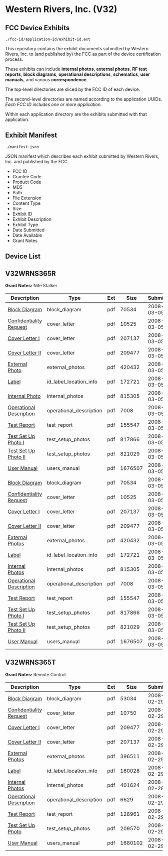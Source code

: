 # Western Rivers, Inc. (V32)
## FCC Device Exhibits

```
./fcc-id/application-id/exhibit-id.ext
```

This repository contains the exhibit documents submitted by Western Rivers, Inc. to (and published by) the FCC as part of the device certification process.

These exhibits can include **internal photos**, **external photos**, **RF test reports**, **block diagrams**, **operational descriptions**, **schematics**, **user manuals**, and various **correspondence**.

The top-level directories are sliced by the FCC ID of each device.

The second-level directories are named according to the application UUIDs. *Each FCC ID includes one or more application.*

Within each application directory are the exhibits submitted with that application. 

## Exhibit Manifest

```
./manifest.json
```

JSON manifest which describes each exhibit submitted by Western Rivers, Inc. and published by the FCC.

- FCC ID
- Grantee Code
- Product Code
- MD5
- Path
- File Extension
- Content Type
- Size
- Exhibit ID
- Exhibit Description
- Exhibit Type
- Date Submitted
- Date Available
- Grant Notes

## Device List
## V32WRNS365R
**Grant Notes:** Nite Stalker

| Description | Type | Ext | Size | Submitted | Available |
| ----------- | ---- | --- | ---- | --------- | --------- |
| [Block Diagram](V32WRNS365R/f36bc29c7b28c7441529db330944b071/909710.pdf) | block_diagram | pdf | 70534 | 2008-03-05 | 2008-03-05 |
| [Confidentiality Request](V32WRNS365R/f36bc29c7b28c7441529db330944b071/909716.pdf) | cover_letter | pdf | 10525 | 2008-03-05 | 2008-03-05 |
| [Cover Letter I](V32WRNS365R/f36bc29c7b28c7441529db330944b071/909719.pdf) | cover_letter | pdf | 207137 | 2008-03-05 | 2008-03-05 |
| [Cover Letter II](V32WRNS365R/f36bc29c7b28c7441529db330944b071/909720.pdf) | cover_letter | pdf | 209477 | 2008-03-05 | 2008-03-05 |
| [External Photo](V32WRNS365R/f36bc29c7b28c7441529db330944b071/909715.pdf) | external_photos | pdf | 420432 | 2008-03-05 | 2008-03-05 |
| [Label](V32WRNS365R/f36bc29c7b28c7441529db330944b071/909718.pdf) | id_label_location_info | pdf | 172721 | 2008-03-05 | 2008-03-05 |
| [Internal Photo](V32WRNS365R/f36bc29c7b28c7441529db330944b071/909731.pdf) | internal_photos | pdf | 815305 | 2008-03-05 | 2008-03-05 |
| [Operational Description](V32WRNS365R/f36bc29c7b28c7441529db330944b071/909712.pdf) | operational_description | pdf | 7008 | 2008-03-05 | 2008-03-05 |
| [Test Report](V32WRNS365R/f36bc29c7b28c7441529db330944b071/909714.pdf) | test_report | pdf | 155547 | 2008-03-05 | 2008-03-05 |
| [Test Set Up Photo I](V32WRNS365R/f36bc29c7b28c7441529db330944b071/909721.pdf) | test_setup_photos | pdf | 817866 | 2008-03-05 | 2008-03-05 |
| [Test Set Up Photo II](V32WRNS365R/f36bc29c7b28c7441529db330944b071/909722.pdf) | test_setup_photos | pdf | 821029 | 2008-03-05 | 2008-03-05 |
| [User Manual](V32WRNS365R/f36bc29c7b28c7441529db330944b071/909737.pdf) | users_manual | pdf | 1676507 | 2008-03-05 | 2008-03-05 |
| [Block Diagram](V32WRNS365R/1629143e9c6e48f7bf1e1f39746245fb/909710.pdf) | block_diagram | pdf | 70534 | 2008-03-05 | 2008-03-05 |
| [Confidentiality Request](V32WRNS365R/1629143e9c6e48f7bf1e1f39746245fb/909716.pdf) | cover_letter | pdf | 10525 | 2008-03-05 | 2008-03-05 |
| [Cover Letter I](V32WRNS365R/1629143e9c6e48f7bf1e1f39746245fb/909719.pdf) | cover_letter | pdf | 207137 | 2008-03-05 | 2008-03-05 |
| [Cover Letter II](V32WRNS365R/1629143e9c6e48f7bf1e1f39746245fb/909720.pdf) | cover_letter | pdf | 209477 | 2008-03-05 | 2008-03-05 |
| [External Photos](V32WRNS365R/1629143e9c6e48f7bf1e1f39746245fb/909715.pdf) | external_photos | pdf | 420432 | 2008-03-05 | 2008-03-05 |
| [Label](V32WRNS365R/1629143e9c6e48f7bf1e1f39746245fb/909718.pdf) | id_label_location_info | pdf | 172721 | 2008-03-05 | 2008-03-05 |
| [Internal Photos](V32WRNS365R/1629143e9c6e48f7bf1e1f39746245fb/909731.pdf) | internal_photos | pdf | 815305 | 2008-03-05 | 2008-03-05 |
| [Operational Description](V32WRNS365R/1629143e9c6e48f7bf1e1f39746245fb/909712.pdf) | operational_description | pdf | 7008 | 2008-03-05 | 2008-03-05 |
| [Test Report](V32WRNS365R/1629143e9c6e48f7bf1e1f39746245fb/909714.pdf) | test_report | pdf | 155547 | 2008-03-05 | 2008-03-05 |
| [Test Set Up Photo I](V32WRNS365R/1629143e9c6e48f7bf1e1f39746245fb/909721.pdf) | test_setup_photos | pdf | 817866 | 2008-03-05 | 2008-03-05 |
| [Test Set Up Photo II](V32WRNS365R/1629143e9c6e48f7bf1e1f39746245fb/909722.pdf) | test_setup_photos | pdf | 821029 | 2008-03-05 | 2008-03-05 |
| [User Manual](V32WRNS365R/1629143e9c6e48f7bf1e1f39746245fb/909737.pdf) | users_manual | pdf | 1676507 | 2008-03-05 | 2008-03-05 |
## V32WRNS365T
**Grant Notes:** Remote Control

| Description | Type | Ext | Size | Submitted | Available |
| ----------- | ---- | --- | ---- | --------- | --------- |
| [Block Diagram](V32WRNS365T/15eb768242c8ccb3cd7368a5cd89a546/907852.pdf) | block_diagram | pdf | 53034 | 2008-02-29 | 2008-02-29 |
| [Confidentiality Request](V32WRNS365T/15eb768242c8ccb3cd7368a5cd89a546/907858.pdf) | cover_letter | pdf | 10750 | 2008-02-29 | 2008-02-29 |
| [Cover Letter I](V32WRNS365T/15eb768242c8ccb3cd7368a5cd89a546/907861.pdf) | cover_letter | pdf | 209477 | 2008-02-29 | 2008-02-29 |
| [Cover Letter II](V32WRNS365T/15eb768242c8ccb3cd7368a5cd89a546/907862.pdf) | cover_letter | pdf | 207137 | 2008-02-29 | 2008-02-29 |
| [External Photos](V32WRNS365T/15eb768242c8ccb3cd7368a5cd89a546/907857.pdf) | external_photos | pdf | 396511 | 2008-02-29 | 2008-02-29 |
| [Label](V32WRNS365T/15eb768242c8ccb3cd7368a5cd89a546/907860.pdf) | id_label_location_info | pdf | 160028 | 2008-02-29 | 2008-02-29 |
| [Internal Photos](V32WRNS365T/15eb768242c8ccb3cd7368a5cd89a546/907859.pdf) | internal_photos | pdf | 401624 | 2008-02-29 | 2008-02-29 |
| [Operational Description](V32WRNS365T/15eb768242c8ccb3cd7368a5cd89a546/907854.pdf) | operational_description | pdf | 6629 | 2008-02-29 | 2008-02-29 |
| [Test Report](V32WRNS365T/15eb768242c8ccb3cd7368a5cd89a546/907856.pdf) | test_report | pdf | 128961 | 2008-02-29 | 2008-02-29 |
| [Test Set Up Photo](V32WRNS365T/15eb768242c8ccb3cd7368a5cd89a546/907863.pdf) | test_setup_photos | pdf | 209570 | 2008-02-29 | 2008-02-29 |
| [User Manual](V32WRNS365T/15eb768242c8ccb3cd7368a5cd89a546/907864.pdf) | users_manual | pdf | 1680102 | 2008-02-29 | 2008-02-29 |
